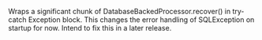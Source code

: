 Wraps a significant chunk of DatabaseBackedProcessor.recover() in try-catch Exception block. This changes the error handling of SQLException on startup for now. Intend to fix this in a later release.

